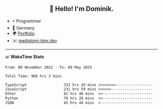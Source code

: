 <h2 align="center">👋 Hello! I'm Dominik.</h2>

- ⚡ Programmer
- 📍 Germany
- 🌍 [Portfolio](https://domi-btnr.dev)
- ✉️ [me@domi-btnr.dev](mailto://me@domi-btnr.dev)

---
📊 **WakaTime Stats**
<!--START_SECTION:waka-->

```txt
From: 09 November 2022 - To: 09 May 2025

Total Time: 966 hrs 3 mins

TypeScript                 323 hrs 26 mins >>>>>>>>-----------------   33.48 %
JavaScript                 231 hrs 59 mins >>>>>>-------------------   24.01 %
Other                      82 hrs 40 mins  >>-----------------------   08.56 %
Python                     78 hrs 20 mins  >>-----------------------   08.11 %
JSON                       45 hrs 44 mins  >------------------------   04.73 %
```

<!--END_SECTION:waka-->
